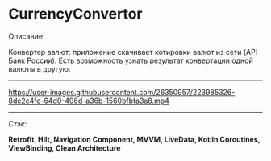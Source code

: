 # CurrencyConvertor

Описание:

Конвертер валют: приложение скачивает котировки валют из сети (API Банк России). Есть возможность узнать результат конвертации одной валюты в другую. 
___

https://user-images.githubusercontent.com/26350957/223985326-8dc2c4fe-64d0-496d-a36b-1560bfbfa3a8.mp4

___
_Стэк:_

__Retrofit, Hilt, Navigation Component, MVVM, LiveData, Kotlin Coroutines, ViewBinding, Clean Architecture__
